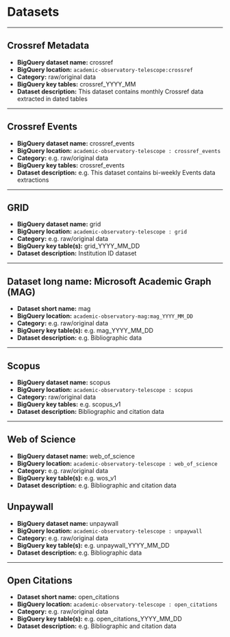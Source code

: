 # Datasets

---
## Crossref Metadata
* **BigQuery dataset name:** crossref
* **BigQuery location:** `academic-observatory-telescope:crossref`
* **Category:** raw/original data
* **BigQuery key tables:** crossref_YYYY_MM
* **Dataset description:** This dataset contains monthly Crossref data extracted in dated tables

---
## Crossref Events
* **BigQuery dataset name:** crossref_events
* **BigQuery location:** `academic-observatory-telescope : crossref_events`
* **Category:** e.g. raw/original data
* **BigQuery key tables:** crossref_events
* **Dataset description:** e.g. This dataset contains bi-weekly Events data extractions 

---
## GRID
* **BigQuery dataset name:** grid
* **BigQuery location:** `academic-observatory-telescope : grid`
* **Category:** e.g. raw/original data
* **BigQuery key table(s):** grid_YYYY_MM_DD
* **Dataset description:** Institution ID dataset

---
## Dataset long name: Microsoft Academic Graph (MAG)
* **Dataset short name:** mag
* **BigQuery location:** `academic-observatory-mag:mag_YYYY_MM_DD`
* **Category:** e.g. raw/original data
* **BigQuery key table(s):** e.g. mag_YYYY_MM_DD
* **Dataset description:** e.g. Bibliographic data

---
## Scopus
* **BigQuery dataset name:** scopus
* **BigQuery location:** `academic-observatory-telescope : scopus`
* **Category:** raw/original data
* **BigQuery key tables:** e.g. scopus_v1
* **Dataset description:** Bibliographic and citation data

---
## Web of Science
* **BigQuery dataset name:** web_of_science 
* **BigQuery location:** `academic-observatory-telescope : web_of_science`
* **Category:** e.g. raw/original data
* **BigQuery key table(s):** e.g. wos_v1
* **Dataset description:** e.g. Bibliographic and citation data


## Unpaywall
* **BigQuery dataset name:** unpaywall
* **BigQuery location:** `academic-observatory-telescope : unpaywall`
* **Category:** e.g. raw/original data
* **BigQuery key table(s):** e.g. unpaywall_YYYY_MM_DD
* **Dataset description:** e.g. Bibliographic data

---
## Open Citations
* **Dataset short name:** open_citations
* **BigQuery location:** `academic-observatory-telescope : open_citations`
* **Category:** e.g. raw/original data
* **BigQuery key table(s):** e.g. open_citations_YYYY_MM_DD
* **Dataset description:** e.g. Bibliographic and citation data






